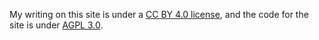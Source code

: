 My writing on this site is under a [CC BY 4.0 license](https://creativecommons.org/licenses/by/4.0/), and the code for the site is under [AGPL 3.0](https://www.gnu.org/licenses/agpl-3.0.en.html).
